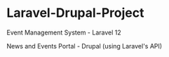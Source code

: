 # Laravel-Drupal-Project

 Event Management System - Laravel 12 
 
 News and Events Portal - Drupal (using Laravel's API)

